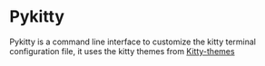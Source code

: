 # Pykitty

Pykitty is a command line interface to customize the kitty terminal configuration file, it uses the kitty themes from [Kitty-themes](https://github.com/dexpota/kitty-themes)

